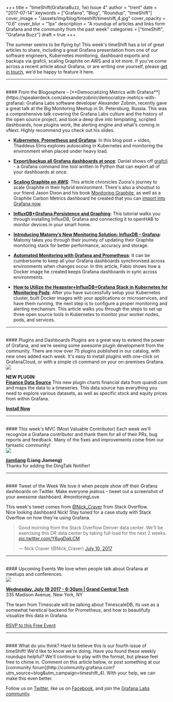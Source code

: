 +++
title = "timeShift(GrafanaBuzz, 1w) Issue 4"
author = "trent"
date = "2017-07-14"
keywords = ["Grafana", "Blog", "Roundup", "timeShift"]
cover_image = "/assets/img/blog/timeshift/timeshift_4.jpg"
cover_opacity = "0.6"
cover_blur = "1px"
description = "A roundup of articles and links form Grafana and the community from the past week"
categories = ["timeShift", "Grafana Buzz"]
draft = true
+++

The summer seems to be flying by! This week's timeShift has a lot of great articles to share, including a great Grafana presentation from one of our software engineers, Kubernetes monitoring, dashboard exports and backups via grafcli, scaling Graphite on AWS and a lot more. If you've come across a recent article about Grafana, or are writing one yourself, please [get in touch](mailto:hello@grafana.com), we'd be happy to feature it here.
<br />
<hr />
<br />
#### From the Blogosphere
- [**Democratizing Metrics with Grafana**](https://speakerdeck.com/alexanderzobnin/democratize-metrics-with-grafana): Grafana Labs software developer Alexander Zobnin, recently gave a great talk at the Big Monitoring Meetup in St. Petersburg, Russia. This was a comprehensive talk covering the Grafana Labs culture and the history of the open source project, and took a deep dive into templating, scripted dashboards, how plugins work, the alerting engine and what's coming in vNext. Highly recommend you check out his slides.

- [**Kubernetes, Prometheus and Grafana**](https://labs.commercetools.com/kubernetes-prometheus-and-grafana-974372008caf): In this blog post + video, Thaddeus Elms explores autoscaling in Kubernetes and monitoring the environment when placed under heavy load.

- [**Export/backup all Grafana dashboards at once**](https://blog.dictvm.org/export-all-grafana-graphs/): Daniel shows off [grafcli](https://github.com/m110/grafcli) - a Grafana command line tool written in Python that can export all of your dashboards at once.

- [**Scaling Graphite on AWS**](https://community.zuora.com/t5/Engineering-Blog/Scaling-Graphite-on-AWS/ba-p/18621): This article chronicles Zuora's journey to scale Graphite in their hybrid environment. There's also a shoutout to our friend Jason Dixon and his book [Monitoring Graphite](http://shop.oreilly.com/product/0636920035794.do), as well as a Graphite Carbon Metrics dashboard he created that you can [import into Grafana now](https://grafana.com/dashboards/311?utm_source=blog&utm_campaign=timeshift_4).

- [**InfluxDB+Grafana Persistence and Graphing**](https://community.openhab.org/t/influxdb-grafana-persistence-and-graphing/13761): This tutorial walks you through installing InfluxDB, Grafana and connecting it to openHAB to monitor devices in your smart home.

- [**Introducing Matomy’s New Monitoring Solution: InfluxDB – Grafana**](http://www.matomy.com/blog/meet-matomys-new-monitoring-solution-influxdb-grafana/): Matomy takes you through their journey of updating their Graphite monitoring stack for better performance, accuracy and storage.

- [**Automated Monitoring with Grafana and Prometheus**](https://serradev.wordpress.com/2017/06/12/automated-monitoring-with-grafana-and-prometheus/): It can be cumbersome to keep all your Grafana dashboards synchronised across environments when changes occur. In this article, Fabio shows how a Docker image he created keeps Grafana dashboards in sync across environments.

- [**How to Utilize the Heapster+InfluxDB+Grafana Stack in Kubernetes for Monitoring Pods**](https://dzone.com/articles/how-to-utilize-the-heapster-influxdb-grafana-stack): After you have successfully setup your Kubernetes cluster, built Docker images with your applications or microservices, and have them running, the next step is to configure a proper monitoring and alerting mechanism. This article walks you through the steps to set up three open source tools in Kubernetes to monitor your worker nodes, pods, and services.

<hr />
<br />
#### Plugins and Dashboards
Plugins are a great way to extend the power of Grafana, and we’re seeing some awesome plugin development from the community. There are now over 75 plugins published in our catalog, with new ones added each week. It's easy to install plugins with one-click on GrafanaCloud, or with a simple cli command on your on-premises Grafana.


<div class="blog-plugin">
	<div class="row row--md-gutters blog-plugin-grid">
		<div class="col col--sm-2 blog-plugin-grid__item">
			<img src="https://grafana.com/api/plugins/ayoungprogrammer-finance-datasource/versions/1.0.0/logos/large" />
		</div>
		<div class="col col--sm-10 blog-plugin-grid__item">
			<p>
				<strong>NEW PLUGIN</strong><br/>
				<a href="https://grafana.com/plugins/ayoungprogrammer-finance-datasource?utm_source=blog&utm_campaign=timeshift_4" target="_blank"><strong>Finance Data Source</strong></a> This new plugin charts financial data from quandl.com and maps the data to a timeseries. This data source has everything you need to explore various datasets, as well as specific stock and equity prices from within Grafana.
			</p>
			<p>
				<a class="btn btn-outline btn-small" href="https://grafana.com/plugins/ayoungprogrammer-finance-datasource?utm_source=blog&utm_campaign=timeshift_4" target="_blank"><strong>Install Now</strong></a>
			</p>
		</div>
	</div>
</div>

<hr />
<br />
#### This week's MVC (Most Valuable Contributor)
Each week we'll recognize a Grafana contributor and thank them for all of their PRs, bug reports and feedback. Many of the fixes and improvements come from our fantastic community!

<div class="blog-plugin">
	<div class="row row--md-gutters blog-plugin-grid">
		<div class="col col--sm-2 blog-plugin-grid__item">
			<img class="mvc" src="https://avatars2.githubusercontent.com/u/1405049?v=3&s=460" />
		</div>
		<div class="col col--sm-10 blog-plugin-grid__item">
			<p>
				<strong><a href="https://github.com/jiamliang">jiamliang</a> (Liang Jiameng)</strong><br/>
				Thanks for adding the DingTalk Notifier!
			</p>
		</div>
	</div>
</div>

<hr />
<br />
#### Tweet of the Week
We love it when people show off their Grafana dashboards on Twitter. Make everyone jealous - tweet out a screenshot of your awesome dashboard. #monitoringLove
<p>This week's tweet comes from <a href="http://twitter.com/Nick_Craver">@Nick_Craver</a> from Stack Overflow.
<br />
Nice looking dashboard Nick! Stay tuned for a case study with Stack Overflow on how they're using Grafana.</p>
<blockquote class="twitter-tweet" data-lang="en"><p lang="en" dir="ltr">Good morning from the Stack Overflow Denver data center. We&#39;ll be exercising this DR data center by taking full load for the next 2 weeks. <a href="https://t.co/Y6ugDqlLCM">pic.twitter.com/Y6ugDqlLCM</a></p>&mdash; Nick Craver (@Nick_Craver) <a href="https://twitter.com/Nick_Craver/status/884406642212827136">July 10, 2017</a></blockquote>
<script async src="//platform.twitter.com/widgets.js" charset="utf-8"></script>
<hr />
<br />
#### Upcoming Events
We love when people talk about Grafana at meetups and conferences.

<div class="blog-plugin">
	<div class="row row--md-gutters blog-plugin-grid">
		<div class="col col--sm-2 blog-plugin-grid__item">
			<img class="mvc" src="https://grafana.com/dist/be549efadb3b3f376edc6c44a1779857.png" />
		</div>
		<div class="col col--sm-10 blog-plugin-grid__item">
			<p> 
				<a href="https://www.meetup.com/NYC-Metrics-and-Monitoring/events/241181601/"><strong>Wednesday, July 19 2017 - 6:30pm | Grand Central Tech</strong></a> 
				<br />
				335 Madison Avenue, New York, NY
			</p>
			<p>
				The team from Timescale will be talking about TimescaleDB, its use as a somewhat heretical backend for Prometheus, and how to beautifully visualize this data in Grafana. 
			</p>
				<a class="btn btn-small btn-small" href="https://www.meetup.com/NYC-Metrics-and-Monitoring/events/241181601/">RSVP to this Free Event</a>
		</div>
	</div>
</div>

<hr />
<br />
#### What do you think?
Hard to believe this is our fourth issue of timeShift! We'd like to know we're doing. Have you found these weekly roundups helpful? We'll continue to play with the format, but please feel free to chime in. Comment on this article below, or post something at our [community forum](http://community.grafana.com?utm_source=blog&utm_campaign=timeshift_4). With your help, we can make this even better.

Follow us on [Twitter](http://twitter.com/grafana), like us on [Facebook](http://facebook.com/grafana), and join the [Grafana Labs community](http://grafana.com/signup?utm_source=blog&utm_campaign=timeshift_4).